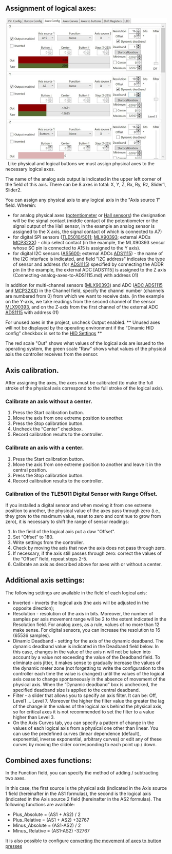 ## Assignment of logical axes:

![](../images/A2.jpg)
 
Like physical and logical buttons we must assign physical axes to the necessary logical axes.

The name of the analog axis output is indicated in the upper left corner of the field of this axis. There can be 8 axes in total: X, Y, Z, Rx, Ry, Rz, Slider1, Slider2.

You can assign any physical axis to any logical axis in the "Axis source 1" field. Wherein:
* for analog physical axes ([potentiometer](Potentiometer-connection.md) or [Hall sensors](Hall-sensors-connection.md)) the designation will be the signal contact (middle contact of the potentiometer or the signal output of the Hall sensor, in the example an analog sensor is assigned to the X axis, the signal contact of which is connected to A7)
* for digital SPI sensors ([TLE5010/5011](TLE501x-connection.md); [MLX90393](MLX90393-connection.md); external ADCs [MCP32XX](Connecting-analog-axes-to-MCP320x.md)) - chip select contact (in the example, the MLX90393 sensor whose SC pin is connected to A15 is assigned to the Y axis).
* for digital I2C sensors ([AS5600](AS5600-connection.md); external ADCs [ADS1115](Connecting-analog-axes-to-ADS1115.md)) - the name of the I2C interface is indicated, and field "I2C address" indicates the type of sensor and address (for [ADS1115](Connecting-analog-axes-to-ADS1115.md)) specified by connecting the ADDR pin (in the example, the external ADC [ADS1115] is assigned to the Z axis (Connecting-analog-axes-to-ADS1115.md) with address 01)

In addition for multi-channel sensors ([MLX90393](MLX90393-connection.md)) and ADC ([ADC ADS1115](Connecting-analog-axes-to-ADS1115.md) and [MCP32XX](Connecting-analog-axes-to-MCP320x.md)) in the Channel field, specify the channel number (channels are numbered from 0) from which we want to receive data. (in the example on the Y-axis, we take readings from the second channel of the sensor [MLX90393](MLX90393-connection.md), and on the Z-axis from the first channel of the external ADC [ADS1115](Connecting-analog-axes-to-ADS1115.md) with address 01)

For unused axes in the project, uncheck Output enabled.
** Unused axes will not be displayed by the operating environment if the “Dinamic HID config” checkbox is set to the [HID Settings](Advanced-settings.md) **

The red scale "Out" shows what values ​​of the logical axis are issued to the operating system, the green scale "Raw" shows what values ​​of the physical axis the controller receives from the sensor.

## Axis calibration.
After assigning the axes, the axes must be calibrated (to make the full stroke of the physical axis correspond to the full stroke of the logical axis).
### Calibrate an axis without a center.
1. Press the Start calibration button.
1. Move the axis from one extreme position to another.
1. Press the Stop calibration button.
1. Uncheck the “Center” checkbox.
1. Record calibration results to the controller.
### Calibrate an axis with a center.
1. Press the Start calibration button.
1. Move the axis from one extreme position to another and leave it in the central position.
1. Press the Stop calibration button.
1. Record calibration results to the controller.
### Calibration of the TLE5011 Digital Sensor with Range Offset.
If you installed a digital sensor and when moving it from one extreme position to another, the physical value of the axes pass through zero (i.e., they grow to the maximum value, reset to zero and continue to grow from zero), it is necessary to shift the range of sensor readings:
1. In the field of the logical axis put a daw "Offset".
1. Set “Offset” to 180.
1. Write settings from the controller.
1. Check by moving the axis that now the axis does not pass through zero.
1. If necessary, if the axis still passes through zero: correct the values ​​of the “Offset” field, repeat steps 2-5.
1. Calibrate an axis as described above for axes with or without a center.
## Additional axis settings:
The following settings are available in the field of each logical axis:
* Inverted - inverts the logical axis (the axis will be adjusted in the opposite direction);
* Resolution - resolution of the axis in bits. Moreover, the number of samples per axis movement range will be 2 to the extent indicated in the Resolution field. For analog axes, as a rule, values ​​of no more than 12 make sense. For digital sensors, you can increase the resolution to 16 (65536 samples).
* Dinamic Deadband - setting for the axis of the dynamic deadband. The dynamic deadband value is indicated in the Deadband field below. In this case, changes in the value of the axis n will not be taken into account by a value not exceeding the value of the Deadband field. To eliminate axis jitter, it makes sense to gradually increase the values ​​of the dynamic meter zone (not forgetting to write the configuration to the controller each time the value is changed) until the values ​​of the logical axis cease to change spontaneously in the absence of movement of the physical axis. When the “Dynamic deadband” box is unchecked, the specified deadband size is applied to the central deadband.
* Filter - a slider that allows you to specify an axis filter. It can be: Off, Level1 ... Level 7. Moreover the higher the filter value the greater the lag of the change in the values ​​of the logical axis behind the physical axis, so for critical axes it is not recommended to set the filter to a value higher than Level 3.
* On the Axis Curves tab, you can specify a pattern of change in the values ​​of each logical axis from a physical one other than linear. You can use the predefined curves (linear dependence (default), exponential, inverse exponential, arbitrary curves) or edit any of these curves by moving the slider corresponding to each point up / down.
## Combined axes functions:
In the Function field, you can specify the method of adding / subtracting two axes.

In this case, the first source is the physical axis (indicated in the Axis source 1 field (hereinafter in the AS1 formulas), the second is the logical axis (indicated in the Axis source 2 field (hereinafter in the AS2 formulas).
The following functions are available:
* Plus_Absolute = (AS1 + AS2) / 2
* Plus_Relative = (AS1 + AS2) +32767
* Minus_Absolute = (AS1-AS2) / 2
* Minus_ Relative = (AS1-AS2) -32767

It is also possible to configure [converting the movement of axes to button presses](Axis-to-buttons-function.md)
